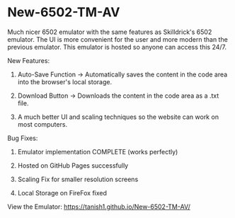 # New-6502-TM-AV

Much nicer 6502 emulator with the same features as Skilldrick's 6502 emulator. The UI is more convenient for the user and more modern than the previous emulator. This emulator is hosted so anyone can access this 24/7.

New Features:
	
1. Auto-Save Function -> Automatically saves the content in the code area into the browser's local storage.
	
2. Download Button -> Downloads the content in the code area as a .txt file.
	
3. A much better UI and scaling techniques so the website can work on most computers.
	
Bug Fixes:
	
1. Emulator implementation COMPLETE (works perfectly)
	
2. Hosted on GitHub Pages successfully
	
3. Scaling Fix for smaller resolution screens
	
4. Local Storage on FireFox fixed

View the Emulator: https://tanish1.github.io/New-6502-TM-AV/